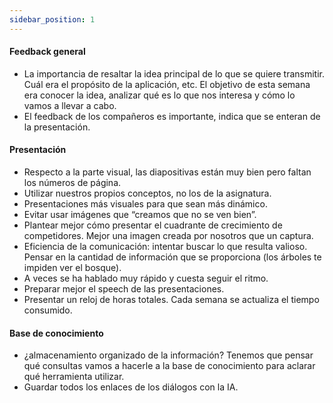 ```yaml
---
sidebar_position: 1
---
```

#### Feedback general
+ La importancia de resaltar la idea principal de lo que se quiere transmitir. Cuál era el propósito de la aplicación, etc. El objetivo de esta semana era conocer la idea, analizar qué es lo que nos interesa y cómo lo vamos a llevar a cabo.  
+ El feedback de los compañeros es importante, indica que se enteran de la presentación.

#### Presentación
+ Respecto a la parte visual, las diapositivas están muy bien pero faltan los números de página. 
+ Utilizar nuestros propios conceptos, no los de la asignatura. 
+ Presentaciones más visuales para que sean más dinámico.
+ Evitar usar imágenes que “creamos que no se ven bien”. 
+ Plantear mejor cómo presentar el cuadrante de crecimiento de competidores. Mejor una imagen creada por nosotros que un captura.
+ Eficiencia de la comunicación: intentar buscar lo que resulta valioso. Pensar en la cantidad de información que se proporciona (los árboles te impiden ver el bosque). 
+ A veces se ha hablado muy rápido y cuesta seguir el ritmo.
+ Preparar mejor el speech de las presentaciones.
+ Presentar un reloj de horas totales. Cada semana se actualiza el tiempo consumido. 

#### Base de conocimiento
+ ¿almacenamiento organizado de la información? Tenemos que pensar qué consultas vamos a hacerle a la base de conocimiento para aclarar qué herramienta utilizar.
+ Guardar todos los enlaces de los diálogos con la IA. 